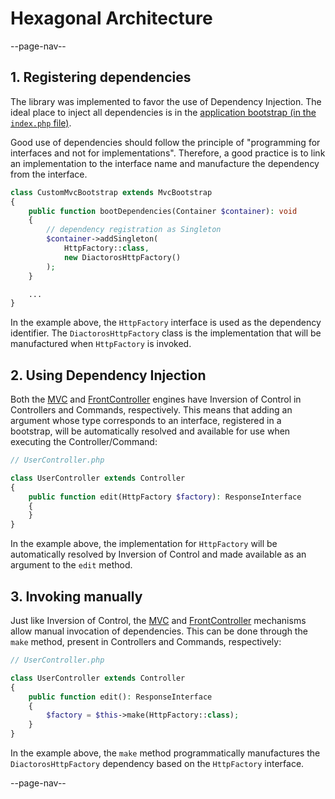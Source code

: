 # Hexagonal Architecture

--page-nav--

## 1. Registering dependencies

The library was implemented to favor the use of Dependency Injection.
The ideal place to inject all dependencies is in the [application bootstrap (in the `index.php` file)](01-instantiating.md).

Good use of dependencies should follow the principle of "programming for interfaces 
and not for implementations". Therefore, a good practice is to link an implementation 
to the interface name and manufacture the dependency from the interface.

```php
class CustomMvcBootstrap extends MvcBootstrap
{
    public function bootDependencies(Container $container): void
    {
        // dependency registration as Singleton
        $container->addSingleton(
            HttpFactory::class,
            new DiactorosHttpFactory()
        );
    }

    ...
}
```

In the example above, the `HttpFactory` interface is used as the dependency 
identifier. The `DiactorosHttpFactory` class is the implementation that will be 
manufactured when `HttpFactory` is invoked.

## 2. Using Dependency Injection

Both the [MVC](05-mvc-engine.md) and [FrontController](06-fc-engine.md) engines
have Inversion of Control in Controllers and Commands, respectively. This means 
that adding an argument whose type corresponds to an interface, registered in a 
bootstrap, will be automatically resolved and available for use when executing 
the Controller/Command:

```php
// UserController.php

class UserController extends Controller
{
    public function edit(HttpFactory $factory): ResponseInterface
    {
    }
}
```

In the example above, the implementation for `HttpFactory` will be automatically 
resolved by Inversion of Control and made available as an argument to the `edit` 
method.

## 3. Invoking manually

Just like Inversion of Control, the [MVC](05-mvc-engine.md) and 
[FrontController](06-fc-engine.md) mechanisms allow manual invocation of 
dependencies. This can be done through the `make` method, present in Controllers 
and Commands, respectively:

```php
// UserController.php

class UserController extends Controller
{
    public function edit(): ResponseInterface
    {
        $factory = $this->make(HttpFactory::class);
    }
}
```

In the example above, the `make` method programmatically manufactures the 
`DiactorosHttpFactory` dependency based on the `HttpFactory` interface.

--page-nav--
